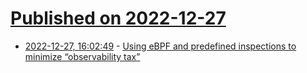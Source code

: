 # [Published on 2022-12-27](index.md)

* [2022-12-27, 16:02:49](https://news.ycombinator.com/item?id=34149804) - [Using eBPF and predefined inspections to minimize “observability tax”](https://coroot.com/blog/minimizing-observability-tax)
